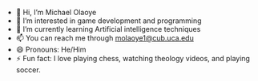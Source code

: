 - 👋 Hi, I’m Michael Olaoye
- 👀 I’m interested in game development and programming
- 🌱 I’m currently learning Artificial intelligence techniques
- 📫 You can reach me through molaoye1@cub.uca.edu
- 😄 Pronouns: He/Him
- ⚡ Fun fact: I love playing chess, watching theology videos, and playing soccer.

